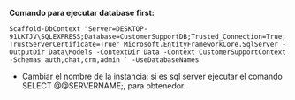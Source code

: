 **Comando para ejecutar database first:**

```Scaffold-DbContext "Server=DESKTOP-91LKTJV\SQLEXPRESS;Database=CustomerSupportDB;Trusted_Connection=True;TrustServerCertificate=True" Microsoft.EntityFrameworkCore.SqlServer -OutputDir Data\Models -ContextDir Data -Context CustomerSupportContext -Schemas auth,chat,crm,admin ` -UseDatabaseNames```

* Cambiar el nombre de la instancia: si es sql server ejecutar el comando SELECT @@SERVERNAME;, para obtenedor.